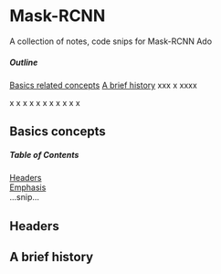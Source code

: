 # Mask-RCNN
A collection of notes, code snips for Mask-RCNN
Ado
##### **Outline**  
[Basics related concepts](#basic_concepts)
[A brief history](#history)
xxx
x
xxxx

x
x
x
x
x
x
x
x
x
x
x

## Basics concepts<a name='basic_concepts'/>

##### Table of Contents  
[Headers](#headers)  
[Emphasis](#emphasis)  
...snip...    
<a name="headers"/>
## Headers







## A brief history<a name='history'/>
